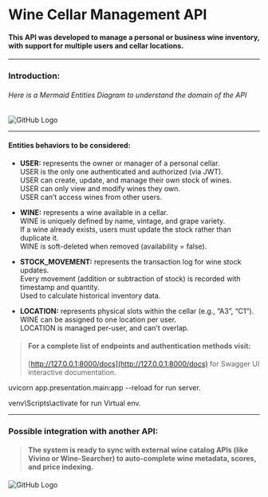 # Wine Cellar Management API  
#### This API was developed to manage a personal or business wine inventory, with support for multiple users and cellar locations.  
---  
### Introduction:  
###### Here is a Mermaid Entities Diagram to understand the domain of the API  
![GitHub Logo](./assets/mermaid-erd-wine.png)  

---  
#### Entities behaviors to be considered:  

- **USER:** represents the owner or manager of a personal cellar.  
  USER is the only one authenticated and authorized (via JWT).  
  USER can create, update, and manage their own stock of wines.  
  USER can only view and modify wines they own.  
  USER can’t access wines from other users.  

- **WINE:** represents a wine available in a cellar.  
  WINE is uniquely defined by name, vintage, and grape variety.  
  If a wine already exists, users must update the stock rather than duplicate it.  
  WINE is soft-deleted when removed (availability = false).  

- **STOCK_MOVEMENT:** represents the transaction log for wine stock updates.  
  Every movement (addition or subtraction of stock) is recorded with timestamp and quantity.  
  Used to calculate historical inventory data.  

- **LOCATION:** represents physical slots within the cellar (e.g., “A3”, “C1”).  
  WINE can be assigned to one location per user.  
  LOCATION is managed per-user, and can't overlap.  

> #### For a complete list of endpoints and authentication methods visit:  
> [http://127.0.0.1:8000/docs](http://127.0.0.1:8000/docs) for Swagger UI interactive documentation.  

uvicorn app.presentation.main:app --reload for run server.

venv\Scripts\activate for run Virtual env.

---  
### Possible integration with another API:  
> #### The system is ready to sync with external wine catalog APIs (like Vivino or Wine-Searcher) to auto-complete wine metadata, scores, and price indexing.  


![GitHub Logo](./assets/mermaid-sd-wine.png)  
